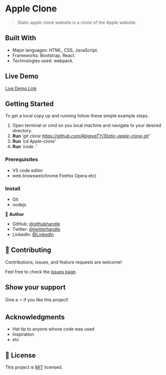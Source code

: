 # Apple Clone

> Static apple clone website is a clone of the Apple website.

## Built With

- Major languages: HTML, CSS, JavaScript.
- Frameworks: Bootstrap, React.
- Technologies used: webpack.

## Live Demo 

[Live Demo Link]()


## Getting Started

To get a local copy up and running follow these simple example steps.
1. Open terminal or cmd on you local machine and navigate to your desired directory.
2. **Run**    *'git clone https://github.com/AbigiyaTY/Static-apple-clone.git'*
3. **Run**   *'cd Apple-clone'*
4. **Run**   *'code .'*


### Prerequisites
* VS code editor
* web browswe(chrome Firefox Opera etc)

### Install
* Git 
* nodejs 


👤 **Author**

* GitHub: [@githubhandle](https://github.com/AbigiyaTY)
* Twitter: [@twitterhandle](https://twitter.com/AbigiyaTY)
* LinkedIn: [@LinkedIn](https://www.linkedin.com/in/abigiyaty)


## 🤝 Contributing

Contributions, issues, and feature requests are welcome!

Feel free to check the [issues page](../../issues/).

## Show your support

Give a ⭐️ if you like this project!

## Acknowledgments

- Hat tip to anyone whose code was used
- Inspiration
- etc

## 📝 License

This project is [MIT](./MIT.md) licensed.
